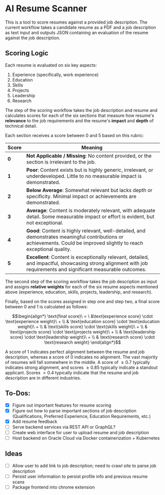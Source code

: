 # AI Resume Scanner

This is a tool to score resumes against a provided job description. The current workflow takes a candidate resume as a PDF and a job description as text input and outputs JSON containing an evaluation of the resume against the job description.

## Scoring Logic

Each resume is evaluated on six key aspects:

1. Experience (specifically, work experience)
2. Education
3. Skills
4. Projects
5. Leadership
6. Research

The step of the scoring workflow takes the job description and resume and calculates scores for each of the six sections that measure how resume's **relevance** to the job requirements and the resume's **impact** and **depth** of technical detail.

Each section receives a score between 0 and 5 based on this rubric:

| Score | Meaning |
|-------|---------|
| **0** | **Not Applicable / Missing**: No content provided, or the section is irrelevant to the job. |
| **1** | **Poor**: Content exists but is highly generic, irrelevant, or underdeveloped. Little to no measurable impact is demonstrated. |
| **2** | **Below Average**: Somewhat relevant but lacks depth or specificity. Minimal impact or achievements are demonstrated. |
| **3** | **Average**: Content is moderately relevant, with adequate detail. Some measurable impact or effort is evident, but not exceptional. |
| **4** | **Good**: Content is highly relevant, well-detailed, and demonstrates meaningful contributions or achievements. Could be improved slightly to reach exceptional quality. |
| **5** | **Excellent**: Content is exceptionally relevant, detailed, and impactful, showcasing strong alignment with job requirements and significant measurable outcomes. |

The second step of the scoring workflow takes the job description as input and assigns **relative weights** for each of the six resume aspects mentioned above (experience, education, skills, projects, leadership, and research).

Finally, based on the scores assigned in step one and step two, a final score between 0 and 1 is calculated as follows:

$$\begin{align*}
\text{final score}\ = \ &\text{experience score} \cdot \text{experience weight}\ + \\
& \text{education score} \cdot \text{education weight}\ + \\
& \text{skills score} \cdot \text{skills weight}\ + \\
& \text{projects score} \cdot \text{projects weight}\ + \\
& \text{leadership score} \cdot \text{leadership weight}\ + \\
& \text{research score} \cdot \text{research weight}
\end{align*}$$

A score of 1 indicates perfect alignment between the resume and job description, whereas a score of 0 indicates no alignment. The vast majority of resumes will fall somewhere in the middle. A score of $\geq 0.7$ typically indicates strong alignment, and scores $\geq 0.85$ typically indicate a standout applicant. Scores $< 0.4$ typically indicate that the resume and job description are in different industries.

## To-Dos:

- [x] Figure out important features for resume scoring
- [x] Figure out how to parse important sections of job description (Qualifications, Preferred Experience, Education Requirements, etc.)
- [x] Add resume feedback
- [ ] Serve backend services via REST API or GraphQL?
- [ ] Create web interface for user to upload resume and job description
- [ ] Host backend on Oracle Cloud via Docker containerization + Kubernetes

## Ideas

- [ ] Allow user to add link to job description; need to crawl site to parse job description
- [ ] Persist user information to persist profile info and previous resume scans
- [ ] Package frontend into chrome extension